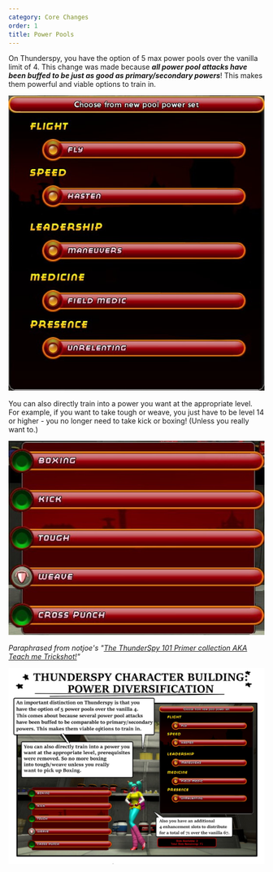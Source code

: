 ```yaml
---
category: Core Changes
order: 1
title: Power Pools
---
```

On Thunderspy, you have the option of 5 max power pools over the vanilla limit of 4. This change was made because ***all power pool attacks have been buffed to be just as good as primary/secondary powers***! This makes them powerful and viable options to train in.

![](/img/uploads/5pools.jpg)

You can also directly train into a power you want at the appropriate level. For example, if you want to take tough or weave, you just have to be level 14 or higher - you no longer need to take kick or boxing! (Unless you really want to.)

![](/img/uploads/noprereqs.jpg)



*Paraphrased from notjoe's "[The ThunderSpy 101 Primer collection AKA Teach me Trickshot!](https://thunderspygaming.boards.net/thread/71/thunderspy-primer-collection-teach-trickshot)"*

![](/img/uploads/51104098481_893ea76a13_h.jpg)